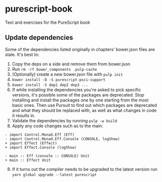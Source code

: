 # purescript-book

Text and exercises for the PureScript book

## Update dependencies

Some of the dependencies listed originally in chapters' bower.json files are stale. It's best to:
1. Copy the deps on a side and remove them from bower.json
2. Run `rm -rf bower_components .pulp-cache`
3. (Optionally) create a new bower.json file with `pulp init`
4. `bower install -D -S purescript-psci-support`
5. `bower install -S dep1 dep2 dep3 ...`
6. If while installing the dependencies you're asked to pick specific versions, it's possible some of the packages are deprecated. Stop installing and install the packages one by one starting from the most basic ones. Then use Pursuit to find out which packages are deprecated and what they should be replaced with, as well as what changes in code it results in.
6. Validate the dependencies by running `pulp -w build`
7. Apply any code changes such as to the main:
```
- import Control.Monad.Eff (Eff)
- import Control.Monad.Eff.Console (CONSOLE, logShow)
+ import Effect (Effect)
+ import Effect.Console (logShow)

- main :: Eff (console :: CONSOLE) Unit
+ main :: Effect Unit
```
8. If it turns out the compiler needs to be upgraded to the latest version run `yarn global upgrade --latest purescript`
